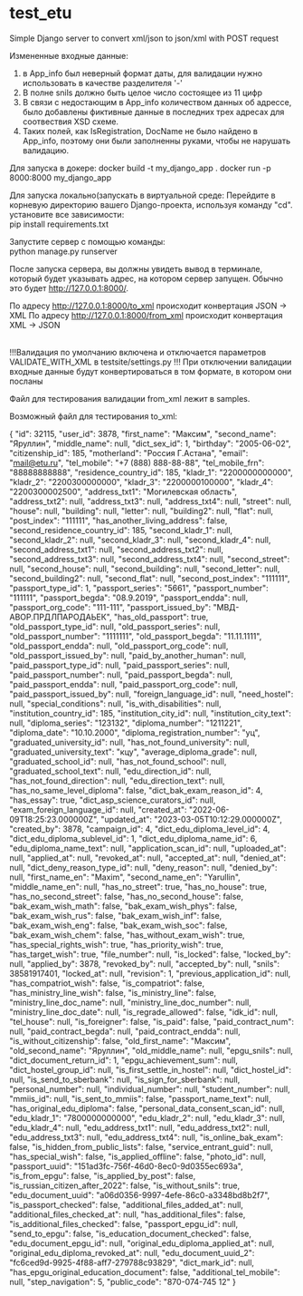# test_etu
Simple Django server to convert xml/json to json/xml with POST request


Измененные входные данные: 
1) в App_info был неверный формат даты, для валидации нужно использовать в качестве разделителя '-' 
2) В полне snils должно быть целое число состоящее из 11 цифр
3) В связи с недостающим в App_info количеством данных об адрессе, было добавлены фиктивные данные в последних трех адресах для соотвествия XSD схеме. 
4) Таких полей, как IsRegistration, DocName не было найдено в App_info, поэтому они были заполненны руками, чтобы не нарушать валидацию. 





Для запуска в докере: 
docker build -t my_django_app .
docker run -p 8000:8000 my_django_app


Для запуска локально(запускать в виртуальной среде:
Перейдите в корневую директорию вашего Django-проекта, используя команду "cd".
установите все зависимости: 
<br>pip install requirements.txt</br>

Запустите сервер с помощью команды:
<br>python manage.py runserver</br>

После запуска сервера, вы должны увидеть вывод в терминале, который будет указывать адрес, на котором сервер запущен.
Обычно это будет http://127.0.0.1:8000/.

По адресу http://127.0.0.1:8000/to_xml происходит конвертация JSON -> XML 
По адресу http://127.0.0.1:8000/from_xml происходит конвертация XML -> JSON 

<br>!!!Валидация по умолчанию включена и отключается параметров VALIDATE_WITH_XML в testsite/settings.py !!! 
При отключении валидации входные данные будут конвертироваться в том формате, в котором они посланы
</br>

Файл для тестирования валидации from_xml лежит в samples. 

Возможный файл для тестирования to_xml: 


{
  "id": 32115,
  "user_id": 3878,
  "first_name": "Максим",
  "second_name": "Яруллин",
  "middle_name": null,
  "dict_sex_id": 1,
  "birthday": "2005-06-02",
  "citizenship_id": 185,
  "motherland": "Россия Г.Астана",
  "email": "mail@etu.ru",
  "tel_mobile": "+7 (888) 888-88-88",
  "tel_mobile_frn": "88888888888",
  "residence_country_id": 185,
  "kladr_1": "2200000000000",
  "kladr_2": "2200300000000",
  "kladr_3": "2200000100000",
  "kladr_4": "2200300002500",
  "address_txt1": "Могилевская область",
  "address_txt2": null,
  "address_txt3": null,
  "address_txt4": null,
  "street": null,
  "house": null,
  "building": null,
  "letter": null,
  "building2": null,
  "flat": null,
  "post_index": "111111",
  "has_another_living_address": false,
  "second_residence_country_id": 185,
  "second_kladr_1": null,
  "second_kladr_2": null,
  "second_kladr_3": null,
  "second_kladr_4": null,
  "second_address_txt1": null,
  "second_address_txt2": null,
  "second_address_txt3": null,
  "second_address_txt4": null,
  "second_street": null,
  "second_house": null,
  "second_building": null,
  "second_letter": null,
  "second_building2": null,
  "second_flat": null,
  "second_post_index": "111111",
  "passport_type_id": 1,
  "passport_series": "5661",
  "passport_number": "111111",
  "passport_begda": "08.9.2019",
  "passport_endda": null,
  "passport_org_code": "111-111",
  "passport_issued_by": "МВД-АВОР.ПРДЛПАРОДАЬЕК",
  "has_old_passport": true,
  "old_passport_type_id": null,
  "old_passport_series": null,
  "old_passport_number": "1111111",
  "old_passport_begda": "11.11.1111",
  "old_passport_endda": null,
  "old_passport_org_code": null,
  "old_passport_issued_by": null,
  "paid_by_another_human": null,
  "paid_passport_type_id": null,
  "paid_passport_series": null,
  "paid_passport_number": null,
  "paid_passport_begda": null,
  "paid_passport_endda": null,
  "paid_passport_org_code": null,
  "paid_passport_issued_by": null,
  "foreign_language_id": null,
  "need_hostel": null,
  "special_conditions": null,
  "is_with_disabilities": null,
  "institution_country_id": 185,
  "institution_city_id": null,
  "institution_city_text": null,
  "diploma_series": "123132",
  "diploma_number": "1211221",
  "diploma_date": "10.10.2000",
  "diploma_registration_number": "уц",
  "graduated_university_id": null,
  "has_not_found_university": null,
  "graduated_university_text": "кцу",
  "average_diploma_grade": null,
  "graduated_school_id": null,
  "has_not_found_school": null,
  "graduated_school_text": null,
  "edu_direction_id": null,
  "has_not_found_direction": null,
  "edu_direction_text": null,
  "has_no_same_level_diploma": false,
  "dict_bak_exam_reason_id": 4,
  "has_essay": true,
  "dict_asp_science_curators_id": null,
  "exam_foreign_language_id": null,
  "created_at": "2022-06-09T18:25:23.000000Z",
  "updated_at": "2023-03-05T10:12:29.000000Z",
  "created_by": 3878,
  "campaign_id": 4,
  "dict_edu_diploma_level_id": 4,
  "dict_edu_diploma_sublevel_id": 1,
  "dict_edu_diploma_name_id": 6,
  "edu_diploma_name_text": null,
  "application_scan_id": null,
  "uploaded_at": null,
  "applied_at": null,
  "revoked_at": null,
  "accepted_at": null,
  "denied_at": null,
  "dict_deny_reason_type_id": null,
  "deny_reason": null,
  "denied_by": null,
  "first_name_en": "Maxim",
  "second_name_en": "Yarullin",
  "middle_name_en": null,
  "has_no_street": true,
  "has_no_house": true,
  "has_no_second_street": false,
  "has_no_second_house": false,
  "bak_exam_wish_math": false,
  "bak_exam_wish_phys": false,
  "bak_exam_wish_rus": false,
  "bak_exam_wish_inf": false,
  "bak_exam_wish_eng": false,
  "bak_exam_wish_soc": false,
  "bak_exam_wish_chem": false,
  "has_without_exam_wish": true,
  "has_special_rights_wish": true,
  "has_priority_wish": true,
  "has_target_wish": true,
  "file_number": null,
  "is_locked": false,
  "locked_by": null,
  "applied_by": 3878,
  "revoked_by": null,
  "accepted_by": null,
  "snils": 38581917401,
  "locked_at": null,
  "revision": 1,
  "previous_application_id": null,
  "has_compatriot_wish": false,
  "is_compatriot": false,
  "has_ministry_line_wish": false,
  "is_ministry_line": false,
  "ministry_line_doc_name": null,
  "ministry_line_doc_number": null,
  "ministry_line_doc_date": null,
  "is_regrade_allowed": false,
  "idk_id": null,
  "tel_house": null,
  "is_foreigner": false,
  "is_paid": false,
  "paid_contract_num": null,
  "paid_contract_begda": null,
  "paid_contract_endda": null,
  "is_without_citizenship": false,
  "old_first_name": "Максим",
  "old_second_name": "Яруллин",
  "old_middle_name": null,
  "epgu_snils": null,
  "dict_document_return_id": 1,
  "epgu_achievement_sum": null,
  "dict_hostel_group_id": null,
  "is_first_settle_in_hostel": null,
  "dict_hostel_id": null,
  "is_send_to_sberbank": null,
  "is_sign_for_sberbank": null,
  "personal_number": null,
  "individual_number": null,
  "student_number": null,
  "mmiis_id": null,
  "is_sent_to_mmiis": false,
  "passport_name_text": null,
  "has_original_edu_diploma": false,
  "personal_data_consent_scan_id": null,
  "edu_kladr_1": "7800000000000",
  "edu_kladr_2": null,
  "edu_kladr_3": null,
  "edu_kladr_4": null,
  "edu_address_txt1": null,
  "edu_address_txt2": null,
  "edu_address_txt3": null,
  "edu_address_txt4": null,
  "is_online_bak_exam": false,
  "is_hidden_from_public_lists": false,
  "service_entrant_guid": null,
  "has_special_wish": false,
  "is_applied_offline": false,
  "photo_id": null,
  "passport_uuid": "151ad3fc-756f-46d0-8ec0-9d0355ec693a",
  "is_from_epgu": false,
  "is_applied_by_post": false,
  "is_russian_citizen_after_2022": false,
  "is_without_snils": true,
  "edu_document_uuid": "a06d0356-9997-4efe-86c0-a3348bd8b2f7",
  "is_passport_checked": false,
  "additional_files_added_at": null,
  "additional_files_checked_at": null,
  "has_additional_files": false,
  "is_additional_files_checked": false,
  "passport_epgu_id": null,
  "send_to_epgu": false,
  "is_education_document_checked": false,
  "edu_document_epgu_id": null,
  "original_edu_diploma_applied_at": null,
  "original_edu_diploma_revoked_at": null,
  "edu_document_uuid_2": "fc6ced9d-9925-4f88-aff7-279788c93829",
  "dict_mark_id": null,
  "has_epgu_original_education_document": false,
  "additional_tel_mobile": null,
  "step_navigation": 5,
  "public_code": "870-074-745 12"
}
